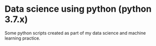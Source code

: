 # Data science using python (python 3.7.x)

Some python scripts created as part of my data science and machine learning practice.
